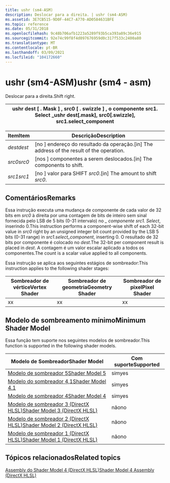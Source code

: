 ```yaml
---
title: ushr (sm4-ASM)
description: Deslocar para a direita. | ushr (sm4-ASM)
ms.assetid: 3E7CB515-9D0F-44C7-A770-AD0584631BFE
ms.topic: reference
ms.date: 05/31/2018
ms.openlocfilehash: 9c48b706afb1223a5289f93b5ca393a89c36e915
ms.sourcegitcommit: 92e74c99f8f4d097676959d0c317f533c2400a80
ms.translationtype: MT
ms.contentlocale: pt-BR
ms.lasthandoff: 03/09/2021
ms.locfileid: "104172660"
---
```

# <a name="ushr-sm4---asm"></a><span data-ttu-id="baa0e-104">ushr (sm4-ASM)</span><span class="sxs-lookup"><span data-stu-id="baa0e-104">ushr (sm4 - asm)</span></span>

<span data-ttu-id="baa0e-105">Deslocar para a direita.</span><span class="sxs-lookup"><span data-stu-id="baa0e-105">Shift right.</span></span>



| <span data-ttu-id="baa0e-106">ushr dest \[ . Mask \] , src0 \[ . swizzle \] , o componente src1. Select \_</span><span class="sxs-lookup"><span data-stu-id="baa0e-106">ushr dest\[.mask\], src0\[.swizzle\], src1.select\_component</span></span> |
|--------------------------------------------------------------|



 



| <span data-ttu-id="baa0e-107">Item</span><span class="sxs-lookup"><span data-stu-id="baa0e-107">Item</span></span>                                                            | <span data-ttu-id="baa0e-108">Descrição</span><span class="sxs-lookup"><span data-stu-id="baa0e-108">Description</span></span>                                                   |
|-----------------------------------------------------------------|---------------------------------------------------------------|
| <span data-ttu-id="baa0e-109"><span id="dest"></span><span id="DEST"></span>*dest*</span><span class="sxs-lookup"><span data-stu-id="baa0e-109"><span id="dest"></span><span id="DEST"></span>*dest*</span></span><br/> | <span data-ttu-id="baa0e-110">\[no \] endereço do resultado da operação.</span><span class="sxs-lookup"><span data-stu-id="baa0e-110">\[in\] The address of the result of the operation.</span></span><br/> |
| <span data-ttu-id="baa0e-111"><span id="src0"></span><span id="SRC0"></span>*src0*</span><span class="sxs-lookup"><span data-stu-id="baa0e-111"><span id="src0"></span><span id="SRC0"></span>*src0*</span></span><br/> | <span data-ttu-id="baa0e-112">\[nos \] componentes a serem deslocados.</span><span class="sxs-lookup"><span data-stu-id="baa0e-112">\[in\] The components to shift.</span></span><br/>                    |
| <span data-ttu-id="baa0e-113"><span id="src1"></span><span id="SRC1"></span>*src1*</span><span class="sxs-lookup"><span data-stu-id="baa0e-113"><span id="src1"></span><span id="SRC1"></span>*src1*</span></span><br/> | <span data-ttu-id="baa0e-114">\[no \] valor para SHIFT *src0*.</span><span class="sxs-lookup"><span data-stu-id="baa0e-114">\[in\] The amount to shift *src0*.</span></span><br/>                 |



 

## <a name="remarks"></a><span data-ttu-id="baa0e-115">Comentários</span><span class="sxs-lookup"><span data-stu-id="baa0e-115">Remarks</span></span>

<span data-ttu-id="baa0e-116">Essa instrução executa uma mudança de componente de cada valor de 32 bits em *src0* à direita por uma contagem de bits de inteiro sem sinal fornecida pelo LSB de 5 bits (0-31 intervalo) no *\_ componente src1. Select*, inserindo 0.</span><span class="sxs-lookup"><span data-stu-id="baa0e-116">This instruction performs a component-wise shift of each 32-bit value in *src0* right by an unsigned integer bit count provided by the LSB 5 bits (0-31 range) in *src1.select\_component*, inserting 0.</span></span> <span data-ttu-id="baa0e-117">O resultado de 32 bits por componente é colocado no *dest*.</span><span class="sxs-lookup"><span data-stu-id="baa0e-117">The 32-bit per component result is placed in *dest*.</span></span> <span data-ttu-id="baa0e-118">A contagem é um valor escalar aplicado a todos os componentes.</span><span class="sxs-lookup"><span data-stu-id="baa0e-118">The count is a scalar value applied to all components.</span></span>

<span data-ttu-id="baa0e-119">Essa instrução se aplica aos seguintes estágios de sombreador:</span><span class="sxs-lookup"><span data-stu-id="baa0e-119">This instruction applies to the following shader stages:</span></span>



| <span data-ttu-id="baa0e-120">Sombreador de vértice</span><span class="sxs-lookup"><span data-stu-id="baa0e-120">Vertex Shader</span></span> | <span data-ttu-id="baa0e-121">Sombreador de geometria</span><span class="sxs-lookup"><span data-stu-id="baa0e-121">Geometry Shader</span></span> | <span data-ttu-id="baa0e-122">Sombreador de pixel</span><span class="sxs-lookup"><span data-stu-id="baa0e-122">Pixel Shader</span></span> |
|---------------|-----------------|--------------|
| <span data-ttu-id="baa0e-123">x</span><span class="sxs-lookup"><span data-stu-id="baa0e-123">x</span></span>             | <span data-ttu-id="baa0e-124">x</span><span class="sxs-lookup"><span data-stu-id="baa0e-124">x</span></span>               | <span data-ttu-id="baa0e-125">x</span><span class="sxs-lookup"><span data-stu-id="baa0e-125">x</span></span>            |



 

## <a name="minimum-shader-model"></a><span data-ttu-id="baa0e-126">Modelo de sombreamento mínimo</span><span class="sxs-lookup"><span data-stu-id="baa0e-126">Minimum Shader Model</span></span>

<span data-ttu-id="baa0e-127">Essa função tem suporte nos seguintes modelos de sombreador.</span><span class="sxs-lookup"><span data-stu-id="baa0e-127">This function is supported in the following shader models.</span></span>



| <span data-ttu-id="baa0e-128">Modelo de Sombreador</span><span class="sxs-lookup"><span data-stu-id="baa0e-128">Shader Model</span></span>                                              | <span data-ttu-id="baa0e-129">Com suporte</span><span class="sxs-lookup"><span data-stu-id="baa0e-129">Supported</span></span> |
|-----------------------------------------------------------|-----------|
| [<span data-ttu-id="baa0e-130">Modelo de sombreador 5</span><span class="sxs-lookup"><span data-stu-id="baa0e-130">Shader Model 5</span></span>](d3d11-graphics-reference-sm5.md)        | <span data-ttu-id="baa0e-131">sim</span><span class="sxs-lookup"><span data-stu-id="baa0e-131">yes</span></span>       |
| [<span data-ttu-id="baa0e-132">Modelo do sombreador 4,1</span><span class="sxs-lookup"><span data-stu-id="baa0e-132">Shader Model 4.1</span></span>](dx-graphics-hlsl-sm4.md)              | <span data-ttu-id="baa0e-133">sim</span><span class="sxs-lookup"><span data-stu-id="baa0e-133">yes</span></span>       |
| [<span data-ttu-id="baa0e-134">Modelo de sombreador 4</span><span class="sxs-lookup"><span data-stu-id="baa0e-134">Shader Model 4</span></span>](dx-graphics-hlsl-sm4.md)                | <span data-ttu-id="baa0e-135">sim</span><span class="sxs-lookup"><span data-stu-id="baa0e-135">yes</span></span>       |
| [<span data-ttu-id="baa0e-136">Modelo de sombreador 3 (DirectX HLSL)</span><span class="sxs-lookup"><span data-stu-id="baa0e-136">Shader Model 3 (DirectX HLSL)</span></span>](dx-graphics-hlsl-sm3.md) | <span data-ttu-id="baa0e-137">não</span><span class="sxs-lookup"><span data-stu-id="baa0e-137">no</span></span>        |
| [<span data-ttu-id="baa0e-138">Modelo de sombreador 2 (DirectX HLSL)</span><span class="sxs-lookup"><span data-stu-id="baa0e-138">Shader Model 2 (DirectX HLSL)</span></span>](dx-graphics-hlsl-sm2.md) | <span data-ttu-id="baa0e-139">não</span><span class="sxs-lookup"><span data-stu-id="baa0e-139">no</span></span>        |
| [<span data-ttu-id="baa0e-140">Modelo de sombreador 1 (DirectX HLSL)</span><span class="sxs-lookup"><span data-stu-id="baa0e-140">Shader Model 1 (DirectX HLSL)</span></span>](dx-graphics-hlsl-sm1.md) | <span data-ttu-id="baa0e-141">não</span><span class="sxs-lookup"><span data-stu-id="baa0e-141">no</span></span>        |



 

## <a name="related-topics"></a><span data-ttu-id="baa0e-142">Tópicos relacionados</span><span class="sxs-lookup"><span data-stu-id="baa0e-142">Related topics</span></span>

<dl> <dt>

[<span data-ttu-id="baa0e-143">Assembly do Shader Model 4 (DirectX HLSL)</span><span class="sxs-lookup"><span data-stu-id="baa0e-143">Shader Model 4 Assembly (DirectX HLSL)</span></span>](dx-graphics-hlsl-sm4-asm.md)
</dt> </dl>

 

 





